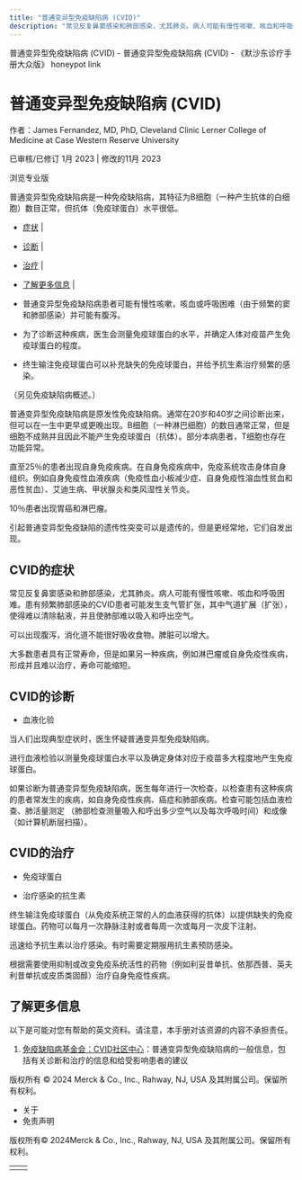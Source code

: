 ```yaml
---
title: "普通变异型免疫缺陷病 (CVID)"
description: "常见反复鼻窦感染和肺部感染，尤其肺炎。病人可能有慢性咳嗽、咳血和呼吸困难。患有频繁肺部感染的CVID患者可能发生支气管扩张，其中气道扩展（扩张），使得难以清除黏液，并且使肺部难以吸入和呼出空气。"
---
```


﻿普通变异型免疫缺陷病 (CVID) - 普通变异型免疫缺陷病 (CVID) - 《默沙东诊疗手册大众版》 honeypot link

# 普通变异型免疫缺陷病 (CVID)

作者：James Fernandez, MD, PhD, Cleveland Clinic Lerner College of Medicine at Case Western
Reserve University

已审核/已修订 1月 2023 \| 修改的11月 2023

浏览专业版

普通变异型免疫缺陷病是一种免疫缺陷病，其特征为B细胞（一种产生抗体的白细胞）数目正常，但抗体（免疫球蛋白）水平很低。

- [症状](#症状_v27719067_zh) \|
- [诊断](#诊断_v27719075_zh) \|
- [治疗](#治疗_v27719084_zh) \|
- [了解更多信息](#了解更多信息_v45390278_zh) \|

- 普通变异型免疫缺陷病患者可能有慢性咳嗽，咳血或呼吸困难（由于频繁的窦和肺部感染）并可能有腹泻。

- 为了诊断这种疾病，医生会测量免疫球蛋白的水平，并确定人体对疫苗产生免疫球蛋白的程度。

- 终生输注免疫球蛋白可以补充缺失的免疫球蛋白，并给予抗生素治疗频繁的感染。


（另见免疫缺陷病概述。）

普通变异型免疫缺陷病是原发性免疫缺陷病。通常在20岁和40岁之间诊断出来，但可以在一生中更早或更晚出现。B细胞（一种淋巴细胞）的数目通常正常，但是细胞不成熟并且因此不能产生免疫球蛋白（抗体）。部分本病患者，T细胞也存在功能异常。

直至25％的患者出现自身免疫疾病。在自身免疫疾病中，免疫系统攻击身体自身组织。例如自身免疫性血液疾病（免疫性血小板减少症、自身免疫性溶血性贫血和恶性贫血）、艾迪生病、甲状腺炎和类风湿性关节炎。

10％患者出现胃癌和淋巴瘤。

引起普通变异型免疫缺陷的遗传性突变可以是遗传的，但是更经常地，它们自发出现。

## CVID的症状

常见反复鼻窦感染和肺部感染，尤其肺炎。病人可能有慢性咳嗽、咳血和呼吸困难。患有频繁肺部感染的CVID患者可能发生支气管扩张，其中气道扩展（扩张），使得难以清除黏液，并且使肺部难以吸入和呼出空气。

可以出现腹泻，消化道不能很好吸收食物。脾脏可以增大。

大多数患者具有正常寿命，但是如果另一种疾病，例如淋巴瘤或自身免疫性疾病，形成并且难以治疗，寿命可能缩短。

## CVID的诊断

- 血液化验


当人们出现典型症状时，医生怀疑普通变异型免疫缺陷病。

进行血液检验以测量免疫球蛋白水平以及确定身体对应于疫苗多大程度地产生免疫球蛋白。

如果诊断为普通变异型免疫缺陷病，医生每年进行一次检查，以检查患有这种疾病的患者常发生的疾病，如自身免疫性疾病、癌症和肺部疾病。检查可能包括血液检查、肺活量测定 （肺部检查测量吸入和呼出多少空气以及每次呼吸时间）和成像（如计算机断层扫描）。

## CVID的治疗

- 免疫球蛋白

- 治疗感染的抗生素


终生输注免疫球蛋白（从免疫系统正常的人的血液获得的抗体）以提供缺失的免疫球蛋白。药物可以每月一次静脉注射或者每周一次或每月一次皮下注射。

迅速给予抗生素以治疗感染。有时需要定期服用抗生素预防感染。

根据需要使用抑制或改变免疫系统活性的药物（例如利妥昔单抗、依那西普、英夫利昔单抗或皮质类固醇）治疗自身免疫性疾病。

## 了解更多信息

以下是可能对您有帮助的英文资料。请注意，本手册对该资源的内容不承担责任。

1. [免疫缺陷病基金会：CVID社区中心](https://primaryimmune.org/about-primary-immunodeficiencies/specific-disease-types/common-variable-immune-deficiency/)：普通变异型免疫缺陷病的一般信息，包括有关诊断和治疗的信息和给受影响患者的建议




版权所有 © 2024
Merck & Co., Inc., Rahway, NJ, USA 及其附属公司。保留所有权利。

- 关于
- 免责声明

版权所有© 2024Merck & Co., Inc., Rahway, NJ, USA 及其附属公司。保留所有权利。

|     |     |
| --- | --- |
|  |  |